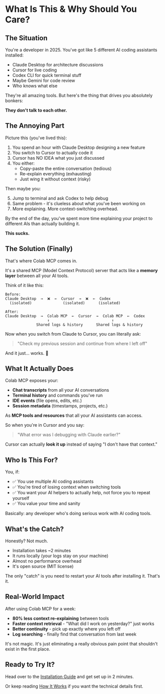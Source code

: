 # What Is This & Why Should You Care?

## The Situation

You're a developer in 2025. You've got like 5 different AI coding assistants installed:

- Claude Desktop for architecture discussions
- Cursor for live coding
- Codex CLI for quick terminal stuff
- Maybe Gemini for code review
- Who knows what else

They're all amazing tools. But here's the thing that drives you absolutely bonkers:

**They don't talk to each other.**

## The Annoying Part

Picture this (you've lived this):

1. You spend an hour with Claude Desktop designing a new feature
2. You switch to Cursor to actually code it
3. Cursor has NO IDEA what you just discussed
4. You either:
   - Copy-paste the entire conversation (tedious)
   - Re-explain everything (exhausting)
   - Just wing it without context (risky)

Then maybe you:

5. Jump to terminal and ask Codex to help debug
6. Same problem - it's clueless about what you've been working on
7. More explaining. More context-switching overhead.

By the end of the day, you've spent more time explaining your project to different AIs than actually building it.

**This sucks.**

## The Solution (Finally)

That's where Colab MCP comes in.

It's a shared MCP (Model Context Protocol) server that acts like a **memory layer** between all your AI tools.

Think of it like this:

```
Before:
Claude Desktop  →  ❌  ←  Cursor  →  ❌  ←  Codex
  (isolated)              (isolated)      (isolated)

After:
Claude Desktop  →  Colab MCP  ←  Cursor  →  Colab MCP  ←  Codex
                   ↑                            ↑
              Shared logs & history      Shared logs & history
```

Now when you switch from Claude to Cursor, you can literally ask:

> "Check my previous session and continue from where I left off"

And it just... works. 🎉

## What It Actually Does

Colab MCP exposes your:

- **Chat transcripts** from all your AI conversations
- **Terminal history** and commands you've run
- **IDE events** (file opens, edits, etc.)
- **Session metadata** (timestamps, projects, etc.)

As **MCP tools and resources** that all your AI assistants can access.

So when you're in Cursor and you say:

> "What error was I debugging with Claude earlier?"

Cursor can actually **look it up** instead of saying "I don't have that context."

## Who Is This For?

You, if:

- ✅ You use multiple AI coding assistants
- ✅ You're tired of losing context when switching tools
- ✅ You want your AI helpers to actually help, not force you to repeat yourself
- ✅ You value your time and sanity

Basically: any developer who's doing serious work with AI coding tools.

## What's the Catch?

Honestly? Not much.

- Installation takes ~2 minutes
- It runs locally (your logs stay on your machine)
- Almost no performance overhead
- It's open source (MIT license)

The only "catch" is you need to restart your AI tools after installing it. That's it.

## Real-World Impact

After using Colab MCP for a week:

- **80% less context re-explaining** between tools
- **Faster context retrieval** - "What did I work on yesterday?" just works
- **Better continuity** - pick up exactly where you left off
- **Log searching** - finally find that conversation from last week

It's not magic. It's just eliminating a really obvious pain point that shouldn't exist in the first place.

## Ready to Try It?

Head over to the [Installation Guide](installation.md) and get set up in 2 minutes.

Or keep reading [How It Works](how-it-works.md) if you want the technical details first.

